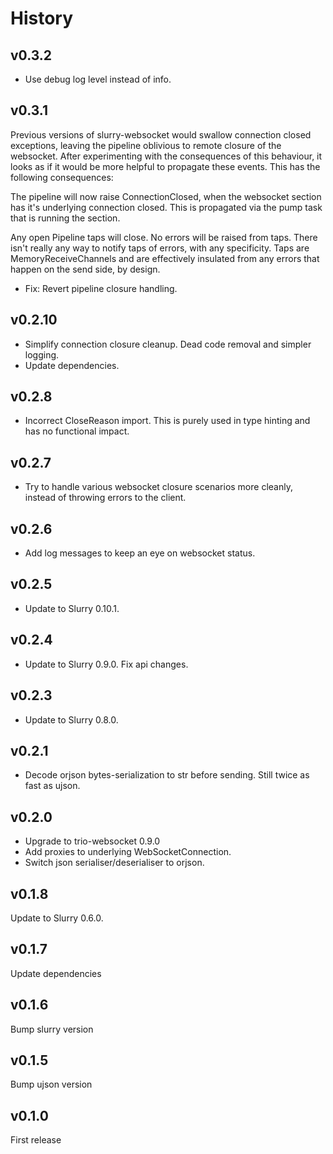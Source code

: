 # History

## v0.3.2

* Use debug log level instead of info.

## v0.3.1

Previous versions of slurry-websocket would swallow connection closed exceptions, leaving the pipeline oblivious to remote closure
of the websocket. After experimenting with the consequences of this behaviour, it looks as if it would be more helpful to propagate
these events. This has the following consequences:

The pipeline will now raise ConnectionClosed, when the websocket section has it's underlying connection closed. This is propagated via the pump task that is running the section.

Any open Pipeline taps will close. No errors will be raised from taps. There isn't really any way to notify taps of errors, with any specificity. Taps are MemoryReceiveChannels and are effectively insulated from any errors that happen on the send side, by design.

* Fix: Revert pipeline closure handling.

## v0.2.10

* Simplify connection closure cleanup. Dead code removal and simpler logging.
* Update dependencies.

## v0.2.8

* Incorrect CloseReason import. This is purely used in type hinting and has no functional impact.

## v0.2.7

* Try to handle various websocket closure scenarios more cleanly, instead of throwing errors to the client.

## v0.2.6

* Add log messages to keep an eye on websocket status.

## v0.2.5

* Update to Slurry 0.10.1.

## v0.2.4

* Update to Slurry 0.9.0. Fix api changes.

## v0.2.3

* Update to Slurry 0.8.0.

## v0.2.1

* Decode orjson bytes-serialization to str before sending. Still twice as fast as ujson.

## v0.2.0

* Upgrade to trio-websocket 0.9.0
* Add proxies to underlying WebSocketConnection.
* Switch json serialiser/deserialiser to orjson.

## v0.1.8

Update to Slurry 0.6.0.

## v0.1.7

Update dependencies

## v0.1.6

Bump slurry version

## v0.1.5

Bump ujson version

## v0.1.0

First release